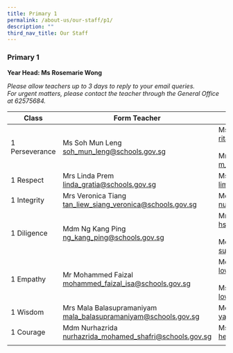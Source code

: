 ```yaml
---
title: Primary 1
permalink: /about-us/our-staff/p1/
description: ""
third_nav_title: Our Staff
---
```

### **Primary 1**
**Year Head: Ms Rosemarie Wong**

_Please allow teachers up to 3 days to reply to your email queries.  
For urgent matters, please contact the teacher through the General Office at 62575684._

| Class | Form Teacher | Co-Form Teacher |
|---|---|---|
| 1 Perseverance | Ms Soh Mun Leng<br>[soh_mun_leng@schools.gov.sg](mailto:soh_mun_leng@schools.gov.sg) | Ms Rita Gupta<br>[rita_gupta_k_prasad@schools.gov.sg](mailto:rita_gupta_k_prasad@schools.gov.sg)<br><br>Mr M Hassan Mohamed<br>[m_hassan_mohamed@schools.gov.sg](mailto:m_hassan_mohamed@schools.gov.sg) |
| 1 Respect | Mrs Linda Prem<br>[linda_gratia@schools.gov.sg](mailto:linda_gratia@schools.gov.sg) | Ms Lim See Voon<br>[lim_see_voon@schools.gov.sg](mailto:lim_see_voon@schools.gov.sg) |
| 1 Integrity | Mrs Veronica Tiang<br>[tan_liew_siang_veronica@schools.gov.sg](mailto:tan_liew_siang_veronica@schools.gov.sg) | Mdm Nurul Natasha <br>[nurul_natasha_muhd_farhan@schools.gov.sg](mailto:nurul_natasha_muhd_farhan@schools.gov.sg) |
| 1 Diligence | Mdm Ng Kang Ping<br>[ng_kang_ping@schools.gov.sg](mailto:ng_kang_ping@schools.gov.sg) | Mrs Lilian Mani<br>[hsu_hwee_luck_lilian@schools.gov.sg](mailto:hsu_hwee_luck_lilian@schools.gov.sg)<br><br>Mdm Suzanah<br>[suzanah_rahim@schools.gov.sg](mailto:suzanah_rahim@schools.gov.sg) |
| 1 Empathy | Mr Mohammed Faizal <br>[mohammed_faizal_isa@schools.gov.sg](mailto:mohammed_faizal_isa@schools.gov.sg) | Mdm Low Hui Li<br>[low_hui_li@schools.gov.sg](mailto:low_hui_li@schools.gov.sg)<br><br>Ms Leanna Low<br>[low_lay_lay@schools.gov.sg](mailto:low_lay_lay@schools.gov.sg) |
| 1 Wisdom | Mrs Mala Balasupramaniyam<br>[mala_balasupramaniyam@schools.gov.sg](mailto:mala_balasupramaniyam@schools.gov.sg) | Mdm Yang Xiaojing<br>[yang_xiaojing@schools.gov.sg](mailto:yang_xiaojing@schools.gov.sg) |
| 1 Courage | Mdm Nurhazrida <br>[nurhazrida_mohamed_shafri@schools.gov.sg](mailto:nurhazrida_mohamed_shafri@schools.gov.sg) | Ms Hee Chuan Min<br>[hee_chuan_min@schools.gov.sg](mailto:hee_chuan_min@schools.gov.sg) |
|  |  |  |